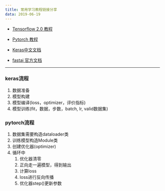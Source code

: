 ```yaml
---
title: 常用学习教程链接分享
data: 2019-06-19
---
```






- [Tensorflow 2.0 教程](https://zhuanlan.zhihu.com/p/59507137)

- [Pytorch 教程](https://pytorch.apachecn.org/docs/1.0/blitz_neural_networks_tutorial.html)

- [Keras中文文档](https://keras.io/zh/)
- [fastai 官方文档](<https://docs.fast.ai/>)

----

### keras流程

1. 数据准备
2. 模型构建
3. 模型编译(loss，optimizer，评价指标)
4. 模型训练(fit，数据，步数，batch, lr, valid数据集)


### pytorch流程

1. 数据集需要构造dataloader类
2. 训练模型构造Module类
3. 创建优化器(optimizer)
4. 循环中
   1. 优化器清零
   2. 正向走一遍模型，得到输出
   3. 计算loss
   4. loss进行反向传播
   5. 优化器step()更新参数